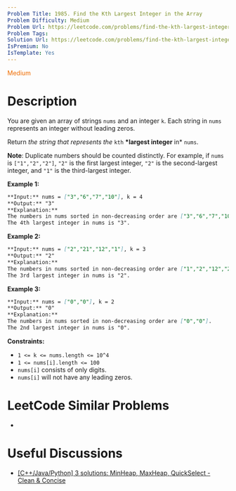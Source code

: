 ```yaml
---
Problem Title: 1985. Find the Kth Largest Integer in the Array
Problem Difficulty: Medium
Problem Url: https://leetcode.com/problems/find-the-kth-largest-integer-in-the-array/
Problem Tags:
Solution Url: https://leetcode.com/problems/find-the-kth-largest-integer-in-the-array/solution/
IsPremium: No
IsTemplate: Yes
---
```


<span style="color: rgb(239, 108, 0);">Medium</span>

# Description

You are given an array of strings `nums` and an integer `k`. Each string in
`nums` represents an integer without leading zeros.

Return _the string that represents the_ `kth` **\*largest integer** in\* `nums`.

**Note**: Duplicate numbers should be counted distinctly. For example, if `nums`
is `["1","2","2"]`, `"2"` is the first largest integer, `"2"` is the
second-largest integer, and `"1"` is the third-largest integer.

**Example 1:**

```markdown
**Input:** nums = ["3","6","7","10"], k = 4
**Output:** "3"
**Explanation:**
The numbers in nums sorted in non-decreasing order are ["3","6","7","10"].
The 4th largest integer in nums is "3".
```

**Example 2:**

```markdown
**Input:** nums = ["2","21","12","1"], k = 3
**Output:** "2"
**Explanation:**
The numbers in nums sorted in non-decreasing order are ["1","2","12","21"].
The 3rd largest integer in nums is "2".
```

**Example 3:**

```markdown
**Input:** nums = ["0","0"], k = 2
**Output:** "0"
**Explanation:**
The numbers in nums sorted in non-decreasing order are ["0","0"].
The 2nd largest integer in nums is "0".
```

**Constraints:**

-   `1 <= k <= nums.length <= 10^4`
-   `1 <= nums[i].length <= 100`
-   `nums[i]` consists of only digits.
-   `nums[i]` will not have any leading zeros.

# LeetCode Similar Problems

-   []()

# Useful Discussions

-   [[C++/Java/Python] 3 solutions: MinHeap, MaxHeap, QuickSelect - Clean & Concise](https://leetcode.com/problems/find-the-kth-largest-integer-in-the-array/discuss/1431847/C%2B%2BJavaPython-3-solutions%3A-MinHeap-MaxHeap-QuickSelect-Clean-and-Concise)
